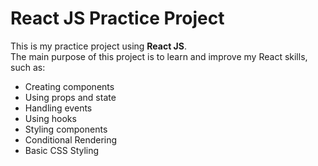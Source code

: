 # React JS Practice Project

This is my practice project using **React JS**.  
The main purpose of this project is to learn and improve my React skills, such as:  
- Creating components  
- Using props and state  
- Handling events  
- Using hooks  
- Styling components
- Conditional Rendering
- Basic CSS Styling
